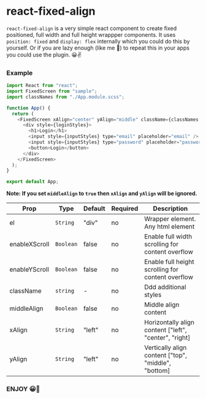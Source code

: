 # react-fixed-align

`react-fixed-align` is a very simple react component to create fixed positioned, full width and full height wrappper components. It uses `position: fixed` and `display: flex` internally which you could do this by yourself. Or if you are lazy enough (like me 🥱) to repeat this in your apps you could use the plugin. 😀✌️

### Example

```js
import React from "react";
import FixedScreen from "sample";
import classNames from "./App.module.scss";

function App() {
  return (
    <FixedScreen xAlign="center" yAlign="middle" className={classNames.wrapper}>
      <div style={loginStyles}>
        <h1>Login</h1>
        <input style={inputStyles} type="email" placeholder="email" />
        <input style={inputStyles} type="password" placeholder="password" />
        <button>Login</button>
      </div>
    </FixedScreen>
  );
}

export default App;
```

**Note: If you set `middleAlign` to `true` then `xAlign` and `yAlign` will be ignored.**

| Prop          | Type      | Default | Required | Description                                           |
| ------------- | --------- | ------- | -------- | ----------------------------------------------------- |
| el            | `String`  | "div"   | no       | Wrapper element. Any html element                     |
| enableXScroll | `Boolean` | false   | no       | Enable full width scrolling for content overflow      |
| enableYScroll | `Boolean` | false   | no       | Enable full height scrolling for content overflow     |
| className     | `string`  | -       | no       | Ddd additional styles                                 |
| middleAlign   | `Boolean` | false   | no       | Middle align content                                  |
| xAlign        | `String`  | "left"  | no       | Horizontally align content ["left", "center", "right] |
| yAlign        | `String`  | "left"  | no       | Vertically align content ["top", "middle", "bottom]   |

### ENJOY 😀🤚
